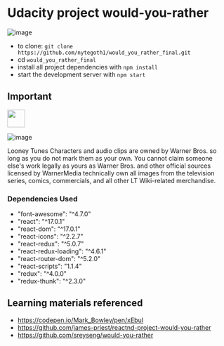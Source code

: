 # Udacity project would-you-rather

![image](https://www.udacity.com/favicon.ico)
* to clone: `git clone https://github.com/nytegoth1/would_you_rather_final.git`
* cd `would_you_rather_final`
* install all project dependencies with `npm install`
* start the development server with `npm start`


## Important

<img src="https://www.warnerbros.com/assets/apple-touch-icon.png" width="40" height="40">

![image](https://www.warnerbros.com/assets/favicon-32x32.png)

Looney Tunes Characters and audio clips are owned by Warner Bros. so long as you do not mark them as your own.
You cannot claim someone else's work legally as yours as Warner Bros. and other official sources licensed by WarnerMedia technically own all images from the television series, comics, commercials, and all other LT Wiki-related merchandise.


<h3>Dependencies Used</h3>
<ul>
<li>"font-awesome": "^4.7.0"</li>
<li>"react": "^17.0.1"</li>
<li>"react-dom": "^17.0.1"</li>
<li>"react-icons": "^2.2.7"</li>
<li>"react-redux": "^5.0.7"</li>
<li>"react-redux-loading": "^4.6.1"</li>
<li>"react-router-dom": "^5.2.0"</li>
<li>"react-scripts": "1.1.4"</li>
<li>"redux": "^4.0.0"</li>
<li>"redux-thunk": "^2.3.0"</li>
</ul>

## Learning materials referenced
<ul>
  <li><a href="https://codepen.io/Mark_Bowley/pen/xEbuI" target="_blank">https://codepen.io/Mark_Bowley/pen/xEbuI</a></li>
  <li><a href="https://github.com/james-priest/reactnd-project-would-you-rather" target="_blank">https://github.com/james-priest/reactnd-project-would-you-rather</a></li>
  <li><a href="https://github.com/sreyseng/would-you-rather" target="_blank">https://github.com/sreyseng/would-you-rather</a></li>
</ul>
